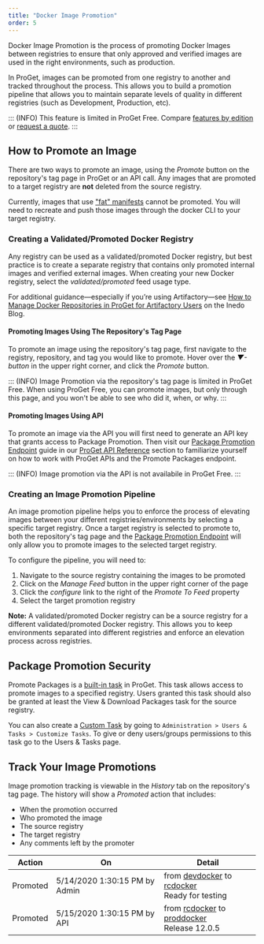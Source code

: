 ```yaml
---
title: "Docker Image Promotion"
order: 5
---
```



Docker Image Promotion is the process of promoting Docker Images between registries to ensure that only approved and verified images are used in the right environments, such as production. 

In ProGet, images can be promoted from one registry to another and tracked throughout the process. This allows you to build a promotion pipeline that allows you to maintain separate levels of quality in different registries (such as Development, Production, etc).


::: (INFO)
This feature is limited in ProGet Free. Compare [features by edition](/docs/proget/administration/license) or [request a quote](https://inedo.com/proget/pricing/request-quote). 
:::

## How to Promote an Image
There are two ways to promote an image, using the _Promote_ button on the repository's tag page in ProGet or an API call. Any images that are promoted to a target registry are __not__ deleted from the source registry.  

Currently, images that use ["fat" manifests](https://docs.docker.com/registry/spec/manifest-v2-2/) cannot be promoted. You will need to recreate and push those images through the docker CLI to your target registry.

### Creating a Validated/Promoted Docker Registry 

Any registry can be used as a validated/promoted Docker registry, but best practice is to create a separate registry that contains only promoted internal images and verified external images. When creating your new Docker registry, select the _validated/promoted_ feed usage type.

For additional guidance—especially if you’re using Artifactory—see [How to Manage Docker Repositories in ProGet for Artifactory Users](https://blog.inedo.com/proget-migration/how-to-manage-docker-repositories-in-proget-for-artifactory-users/) on the Inedo Blog.

#### Promoting Images Using The Repository's Tag Page 

To promote an image using the repository's tag page, first navigate to the registry, repository, and tag you would like to promote. Hover over the _▼-button_ in the upper right corner, and click the _Promote_ button.

::: (INFO)
Image Promotion via the repository's tag page is limited in ProGet Free. When using ProGet Free, you can promote images, but only through this page, and you won't be able to see who did it, when, or why.
:::

#### Promoting Images Using API 

To promote an image via the API you will first need to generate an API key that grants access to Package Promotion. Then visit our [Package Promotion Endpoint](/docs/proget/packages/package-promotion) guide in our [ProGet API Reference](/docs/proget/api) section to familiarize yourself on how to work with ProGet APIs and the Promote Packages endpoint.

::: (INFO)
Image promotion via the API is not availabile in ProGet Free.
:::

### Creating an Image Promotion Pipeline 

An image promotion pipeline helps you to enforce the process of elevating images between your different registries/environments by selecting a specific target registry. Once a target registry is selected to promote to, both the repository's tag page and the [Package Promotion Endpoint](/docs/proget/packages/package-promotion) will only allow you to promote images to the selected target registry.

To configure the pipeline, you will need to:
1. Navigate to the source registry containing the images to be promoted  
2. Click on the _Manage Feed_ button in the upper right corner of the page
3. Click the _configure_ link to the right of the _Promote To Feed_ property
4. Select the target promotion registry

**Note:** A validated/promoted Docker registry can be a source registry for a different validated/promoted Docker registry. This allows you to keep environments separated into different registries and enforce an elevation process across registries.

## Package Promotion Security

Promote Packages is a [built-in task](/docs/proget/administration-security) in ProGet. This task allows access to promote images to a specified registry. Users granted this task should also be granted at least the View & Download Packages task for the source registry. 

You can also create a [Custom Task](/docs/proget/administration-security/creating-tasks) by going to `Administration > Users & Tasks > Customize Tasks`. To give or deny users/groups permissions to this task go to the Users & Tasks page.

## Track Your Image Promotions 

Image promotion tracking is viewable in the _History_ tab on the repository's tag page.  The history will show a _Promoted_ action that includes:
- When the promotion occurred
- Who promoted the image
- The source registry
- The target registry
- Any comments left by the promoter

|Action|On|Detail
|-----|-----|------
Promoted|5/14/2020 1:30:15 PM by Admin|from [devdocker](/) to [rcdocker](/)<br/>Ready for testing
Promoted|5/15/2020 1:30:15 PM by API|from [rcdocker](/) to [proddocker](/)<br/>Release 12.0.5

